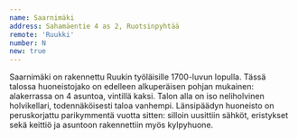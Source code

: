 ```yaml
---
name: Saarnimäki
address: Sahamäentie 4 as 2, Ruotsinpyhtää
remote: 'Ruukki'
number: N
new: true
---
```

Saarnimäki on rakennettu Ruukin työläisille 1700-luvun lopulla. Tässä talossa huoneistojako on edelleen alkuperäisen pohjan mukainen: alakerrassa on 4 asuntoa, vintillä kaksi. Talon alla on iso neliholvinen holvikellari, todennäköisesti taloa vanhempi. Länsipäädyn huoneisto on peruskorjattu parikymmentä vuotta sitten: silloin uusittiin sähköt, eristykset sekä keittiö ja asuntoon rakennettiin myös kylpyhuone.